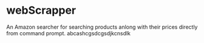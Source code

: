 # webScrapper
 An Amazon searcher for searching products anlong with their prices directly from command prompt.
abcashcgsdcgsdjkcnsdlk

